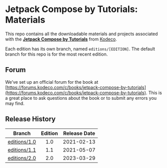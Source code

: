# Jetpack Compose by Tutorials: Materials

This repo contains all the downloadable materials and projects associated with the **[Jetpack Compose by Tutorials](https://www.kodeco.com/books/jetpack-compose-by-tutorials)** from [Kodeco](https://www.kodeco.com).

Each edition has its own branch, named `editions/[EDITION]`. The default branch for this repo is for the most recent edition.

## Forum

We’ve set up an official forum for the book at [https://forums.kodeco.com/c/books/jetpack-compose-by-tutorials](https://forums.kodeco.com/c/books/jetpack-compose-by-tutorials). This is a great place to ask questions about the book or to submit any errors you may find.

## Release History

| Branch                                                                           | Edition | Release Date |
| ---------------------------------------------------------------------------------|:-------:|:------------:|
| [editions/1.0](https://github.com/kodecocodes/jet-materials/tree/editions/1.0) | 1.0     | 2021-02-13   |
| [editions/1.1](https://github.com/kodecocodes/jet-materials/tree/editions/1.1) | 1.1     | 2021-05-07   |
| [editions/2.0](https://github.com/kodecocodes/jet-materials/tree/editions/2.0) | 2.0     | 2023-03-29   |
